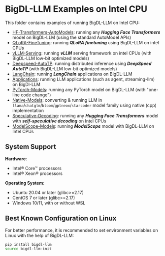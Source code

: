 # BigDL-LLM Examples on Intel CPU

This folder contains examples of running BigDL-LLM on Intel CPU:

- [HF-Transformers-AutoModels](HF-Transformers-AutoModels): running any ***Hugging Face Transformers*** model on BigDL-LLM (using the standard AutoModel APIs)
- [QLoRA-FineTuning](QLoRA-FineTuning): running ***QLoRA finetuning*** using BigDL-LLM on intel CPUs
- [vLLM-Serving](vLLM-Serving): running ***vLLM*** serving framework on intel CPUs (with BigDL-LLM low-bit optimized models)
- [Deepspeed-AutoTP](Deepspeed-AutoTP): running distributed inference using ***DeepSpeed AutoTP*** (with BigDL-LLM low-bit optimized models)
- [LangChain](LangChain): running ***LangChain*** applications on BigDL-LLM
- [Applications](Applications): running LLM applications (such as agent, streaming-llm) on BigDl-LLM
- [PyTorch-Models](PyTorch-Models): running any PyTorch model on BigDL-LLM (with "one-line code change")
- [Native-Models](Native-Models): converting & running LLM in `llama`/`chatglm`/`bloom`/`gptneox`/`starcoder` model family using native (cpp) implementation
- [Speculative-Decoding](Speculative-Decoding): running any ***Hugging Face Transformers*** model with ***self-speculative decoding*** on Intel CPUs
- [ModelScope-Models](ModelScope-Models): running ***ModelScope*** model with BigDL-LLM on Intel CPUs


## System Support
**Hardware**:
- Intel® Core™ processors
- Intel® Xeon® processors

**Operating System**:
- Ubuntu 20.04 or later (glibc>=2.17)
- CentOS 7 or later (glibc>=2.17)
- Windows 10/11, with or without WSL

## Best Known Configuration on Linux
For better performance, it is recommended to set environment variables on Linux with the help of BigDL-LLM:
```bash
pip install bigdl-llm
source bigdl-llm-init
```
